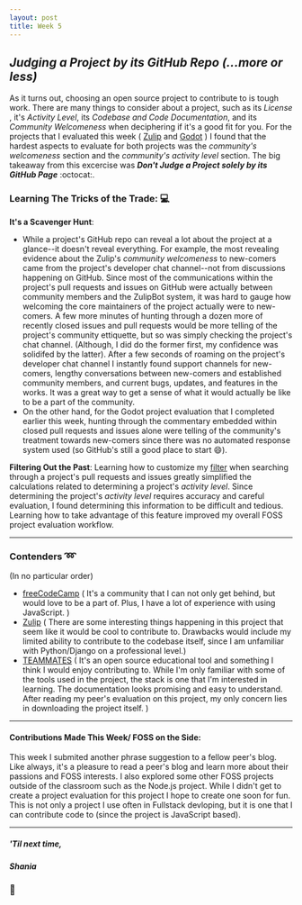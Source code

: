 ```yaml
---
layout: post
title: Week 5
---
```


## *Judging a Project by its GitHub Repo (...more or less)*

<!-- Comment on the project evaluation that you did in class. What was hard? what did you learn? Are you interested in the particular project that you evaluated now? What was the hardest task? Do not limit yourself to these questions. -->
<!-- From the current set of projects listed in the wiki, including those added by your classmates, which is your first choice to work on? -->

As it turns out, choosing an open source project to contribute to is tough work. There are many things to consider about a project, such as its *License* , it's *Activity Level*, its *Codebase and Code Documentation*, and its *Community Welcomeness* when deciphering if it's a good fit for you. For the projects that I evaluated this week ( [Zulip](https://github.com/hunter-college-ossd-spr-2020/project-evaluation/blob/master/zulip_evaluation_2.md) and [Godot](https://github.com/hunter-college-ossd-spr-2020/project-evaluation/blob/master/godot_evaluation.md) ) I found that the hardest aspects to evaluate for both projects was the *community's welcomeness* section and the *community's activity level* section. The big takeaway from this excercise was ***Don't Judge a Project solely by its GitHub Page*** :octocat:. 



### Learning The Tricks of the Trade: :computer:
**It's a Scavenger Hunt**: 
- While a project's GitHub repo can reveal a lot about the project at a glance--it doesn't reveal everything. For example, the most revealing evidence about the Zulip's *community welcomeness* to new-comers came from the project's developer chat channel--not from discussions happening on GitHub. Since most of the communications within the project's pull requests and issues on GitHub were actually between community members and the ZulipBot system, it was hard to gauge how welcoming the core maintainers of the project actually were to new-comers. A few more minutes of hunting through a dozen more of recently closed issues and pull requests would be more telling of the project's community ettiquette, but so was simply checking the project's chat channel. (Although, I did do the former first, my confidence was solidifed by the latter). After a few seconds of roaming on the project's developer chat channel I instantly found support channels for new-comers, lengthy conversations between new-comers and established community members, and current bugs, updates, and features in the works. It was a great way to get a sense of what it would actually be like to be a part of the community.
- On the other hand, for the Godot project evaluation that I completed earlier this week, hunting through the commentary embedded within closed pull requests and issues alone were telling of the community's treatment towards new-comers since there was no automated response system used (so GitHub's still a good place to start :smile:). 

**Filtering Out the Past**: Learning how to customize my [filter](https://help.github.com/en/github/searching-for-information-on-github/searching-issues-and-pull-requests) when searching through a project's pull requests and issues greatly simplified the calculations  related to determining a project's *activity level*. Since determining the project's *activity level* requires accuracy and careful evaluation, I found determining this information to be difficult and tedious. Learning how to take advantage of this feature improved my overall FOSS project evaluation workflow.  

---
### Contenders :loop:
(In no particular order)
- [freeCodeCamp](https://github.com/hunter-college-ossd-spr-2020/project-evaluation/blob/master/freecodecamp_evaluation.md) ( It's a community that I can not only get behind, but would love to be a part of. Plus, I have a lot of experience with using JavaScript. )
- [Zulip](https://github.com/hunter-college-ossd-spr-2020/project-evaluation/blob/master/zulip_evaluation_2.md) ( There are some interesting things happening in this project that seem like it would be cool to contribute to. Drawbacks would include my limited ability to contribute to the codebase itself, since I am unfamiliar with Python/Django on a professional level.)
- [TEAMMATES](https://github.com/hunter-college-ossd-spr-2020/project-evaluation/blob/master/teammates_evaluation_2.md) ( It's an open source educational tool and something I think I would enjoy contributing to. While I'm only familiar with some of the tools used in the project, the stack is one that I'm interested in learning. The documentation looks promising and easy to understand. After reading my peer's evaluation on this project, my only concern lies in downloading the project itself. )

---
#### Contributions Made This Week/ FOSS on the Side:

This week I submited another phrase suggestion to a fellow peer's blog. Like always, it's a pleasure to read a peer's blog and learn more about their passions and FOSS interests. I also explored some other FOSS projects outside of the classroom such as the Node.js project. While I didn't get to create a project evaluation for this project I hope to create one soon for fun. This is not only a project I use often in Fullstack devloping, but it is one that I can contribute code to (since the project is JavaScript based).

--- 
##### *'Til next time,*
##### Shania
### :mushroom: